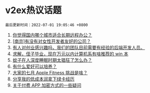 # v2ex热议话题

`最后更新时间：2022-07-01 19:05:46 +0800`

1. [你觉得国内哪个城市适合长期远程办公？](https://www.v2ex.com/t/863366)
1. [[南京]有没有对女性开发者友好的公司？](https://www.v2ex.com/t/863380)
1. [有人对创业感兴趣吗，我们的团队目前需要有经验的后端开发人员。](https://www.v2ex.com/t/863374)
1. [求解，侄子毕业，现在万元以内计算机系有啥推荐的 win 本](https://www.v2ex.com/t/863309)
1. [蚊子在人深度睡眠时期太猖狂了怎么办？](https://www.v2ex.com/t/863357)
1. [有什么爱好可以培养？](https://www.v2ex.com/t/863336)
1. [大家的七月 Apple Fitness 挑战是啥？](https://www.v2ex.com/t/863358)
1. [分享我的低成本润拿下绿卡经历](https://www.v2ex.com/t/863413)
1. [关于付费 APP 加密方式的一些疑问](https://www.v2ex.com/t/863351)

